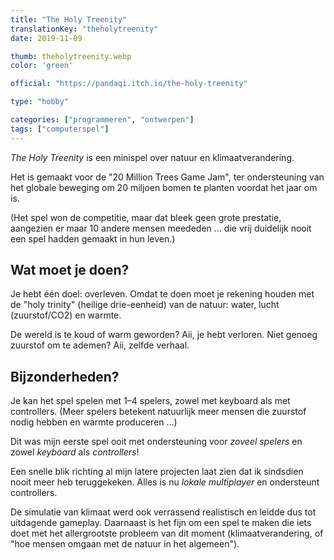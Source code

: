 ```yaml
---
title: "The Holy Treenity"
translationKey: "theholytreenity"
date: 2019-11-09

thumb: theholytreenity.webp
color: 'green'

official: "https://pandaqi.itch.io/the-holy-treenity"

type: "hobby"

categories: ["programmeren", "ontwerpen"]
tags: ["computerspel"]
---
```


_The Holy Treenity_ is een minispel over natuur en klimaatverandering.

Het is gemaakt voor de "20 Million Trees Game Jam", ter ondersteuning van het globale beweging om 20 miljoen bomen te planten voordat het jaar om is. 

(Het spel won de competitie, maar dat bleek geen grote prestatie, aangezien er maar 10 andere mensen meededen ... die vrij duidelijk nooit een spel hadden gemaakt in hun leven.)

## Wat moet je doen?
Je hebt één doel: overleven. Omdat te doen moet je rekening houden met de "holy trinity" (heilige drie-eenheid) van de natuur: water, lucht (zuurstof/CO2) en warmte.

De wereld is te koud of warm geworden? Aii, je hebt verloren. Niet genoeg zuurstof om te ademen? Aii, zelfde verhaal.

## Bijzonderheden?
Je kan het spel spelen met 1&ndash;4 spelers, zowel met keyboard als met controllers. (Meer spelers betekent natuurlijk meer mensen die zuurstof nodig hebben en warmte produceren ...)

Dit was mijn eerste spel ooit met ondersteuning voor _zoveel spelers_ en zowel _keyboard_ als _controllers_!

Een snelle blik richting al mijn latere projecten laat zien dat ik sindsdien nooit meer heb teruggekeken. Alles is nu _lokale multiplayer_ en ondersteunt controllers.

De simulatie van klimaat werd ook verrassend realistisch en leidde dus tot uitdagende gameplay. Daarnaast is het fijn om een spel te maken die iets doet met het allergrootste probleem van dit moment (klimaatverandering, of "hoe mensen omgaan met de natuur in het algemeen").
